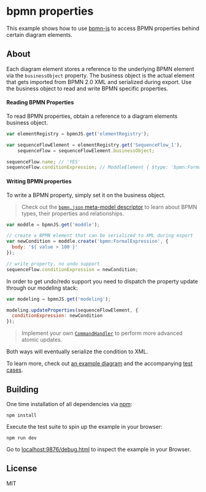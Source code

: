 # bpmn properties

This example shows how to use [bpmn-js](https://github.com/bpmn-io/bpmn-js) to access BPMN properties behind certain diagram elements.


## About

Each diagram element stores a reference to the underlying BPMN element via the `businessObject` property. The business object is the actual element that gets imported from BPMN 2.0 XML and serialized during export. Use the business object to read and write BPMN specific properties.


#### Reading BPMN Properties

To read BPMN properties, obtain a reference to a diagram elements business object.

```javascript
var elementRegistry = bpmnJS.get('elementRegistry');

var sequenceFlowElement = elementRegistry.get('SequenceFlow_1'),
    sequenceFlow = sequenceFlowElement.businessObject;

sequenceFlow.name; // 'YES'
sequenceFlow.conditionExpression; // ModdleElement { $type: 'bpmn:FormalExpression', ... }
```


#### Writing BPMN properties

To write a BPMN property, simply set it on the business object.

> Check out the [`bpmn.json` meta-model descriptor](https://github.com/bpmn-io/bpmn-moddle/blob/main/resources/bpmn/json/bpmn.json) to learn about BPMN types, their properties and relationships.

```javascript
var moddle = bpmnJS.get('moddle');

// create a BPMN element that can be serialized to XML during export
var newCondition = moddle.create('bpmn:FormalExpression', {
  body: '${ value > 100 }'
});

// write property, no undo support
sequenceFlow.conditionExpression = newCondition;
```

In order to get undo/redo support you need to dispatch the property update through our modeling stack:

```javascript
var modeling = bpmnJS.get('modeling');

modeling.updateProperties(sequenceFlowElement, {
  conditionExpression: newCondition
});
```

> Implement your own [`CommandHandler`](https://github.com/bpmn-io/diagram-js/blob/main/lib/command/CommandHandler.js) to perform more advanced atomic updates.

Both ways will eventually serialize the condition to XML.

To learn more, check out [an example diagram](./test/spec/diagram.bpmn) and the accompanying [test cases](./test/spec/BpmnPropertiesSpec.js).


## Building

One time installation of all dependencies via [npm](https://npmjs.org):

```
npm install
```


Execute the test suite to spin up the example in your browser:

```
npm run dev
```

Go to [localhost:9876/debug.html](http://localhost:9876/debug.html) to inspect the example in your Browser.


## License

MIT